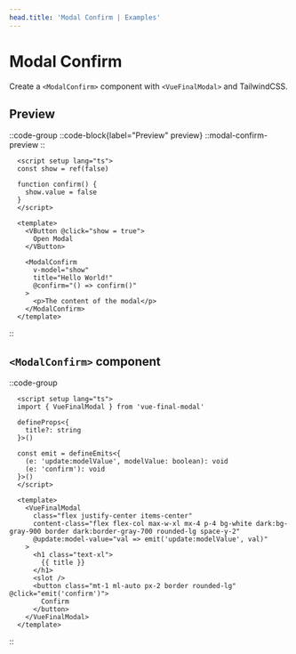 ```yaml
---
head.title: 'Modal Confirm | Examples'
---
```


# Modal Confirm

Create a `<ModalConfirm>` component with `<VueFinalModal>` and TailwindCSS.

## Preview

::code-group
  ::code-block{label="Preview" preview}
    ::modal-confirm-preview
  ::

  ```vue [Preview.vue]
    <script setup lang="ts">
    const show = ref(false)

    function confirm() {
      show.value = false
    }
    </script>

    <template>
      <VButton @click="show = true">
        Open Modal
      </VButton>

      <ModalConfirm
        v-model="show"
        title="Hello World!"
        @confirm="() => confirm()"
      >
        <p>The content of the modal</p>
      </ModalConfirm>
    </template>
  ```
::

## `<ModalConfirm>` component

::code-group
  ```vue [ModalConfirm.vue]
    <script setup lang="ts">
    import { VueFinalModal } from 'vue-final-modal'

    defineProps<{
      title?: string
    }>()

    const emit = defineEmits<{
      (e: 'update:modelValue', modelValue: boolean): void
      (e: 'confirm'): void
    }>()
    </script>

    <template>
      <VueFinalModal
        class="flex justify-center items-center"
        content-class="flex flex-col max-w-xl mx-4 p-4 bg-white dark:bg-gray-900 border dark:border-gray-700 rounded-lg space-y-2"
        @update:model-value="val => emit('update:modelValue', val)"
      >
        <h1 class="text-xl">
          {{ title }}
        </h1>
        <slot />
        <button class="mt-1 ml-auto px-2 border rounded-lg" @click="emit('confirm')">
          Confirm
        </button>
      </VueFinalModal>
    </template>
  ```
::

